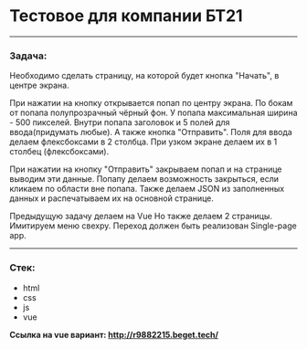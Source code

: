 # Тестовое для компании БТ21
-----
### Задача:
Необходимо сделать страницу, на которой будет кнопка "Начать", в центре экрана.

При нажатии на кнопку открывается попап по центру экрана. По бокам от попапа полупрозрачный чёрный фон.
У попапа максимальная ширина - 500 пикселей.
Внутри попапа заголовок и 5 полей для ввода(придумать любые). А также кнопка "Отправить".
Поля для ввода делаем флексбоксами в 2 столбца. При узком экране делаем их в 1 столбец (флексбоксами).

При нажатии на кнопку "Отправить" закрываем попап и на странице выводим эти данные. 
Попапу делаем возможность закрыться, если кликаем по области вне попапа.
Также делаем JSON из заполненных данных и распечатываем их на основной странице.

Предыдущую задачу делаем на Vue
Но также делаем 2 страницы. Имитируем меню свехру. Переход должен быть реализован Single-page app.

-----

### Стек:
- html
- css
- js
- vue

**Ссылка на vue вариант: http://r9882215.beget.tech/**
